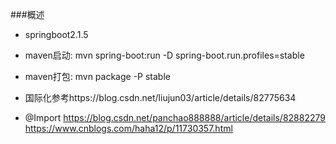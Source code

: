 ###概述
* springboot2.1.5
* maven启动: mvn spring-boot:run -D spring-boot.run.profiles=stable
* maven打包: mvn package -P stable

* 国际化参考https://blog.csdn.net/liujun03/article/details/82775634

* @Import https://blog.csdn.net/panchao888888/article/details/82882279
        https://www.cnblogs.com/haha12/p/11730357.html